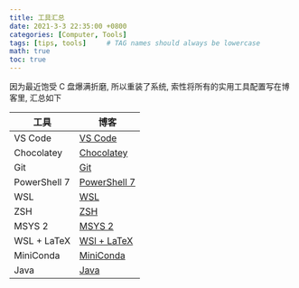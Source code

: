 ```yaml
---
title: 工具汇总
date: 2021-3-3 22:35:00 +0800
categories: [Computer, Tools]
tags: [tips, tools]     # TAG names should always be lowercase
math: true
toc: true
---
```


因为最近饱受 C 盘爆满折磨, 所以重装了系统, 索性将所有的实用工具配置写在博客里, 汇总如下

| 工具         | 博客                                                          |
| ------------ | ------------------------------------------------------------- |
| VS Code      | [VS Code     ](https://fr4nk1in-ustc.github.io/posts/vscode/) |
| Chocolatey   | [Chocolatey  ](https://fr4nk1in-ustc.github.io/posts/choco/)  |
| Git          | [Git         ](https://fr4nk1in-ustc.github.io/posts/git/)    |
| PowerShell 7 | [PowerShell 7](https://fr4nk1in-ustc.github.io/posts/pwsh7/)  |
| WSL          | [WSL         ](https://fr4nk1in-ustc.github.io/posts/wsl/)    |
| ZSH          | [ZSH         ](https://fr4nk1in-ustc.github.io/posts/zsh/)    |
| MSYS 2       | [MSYS 2      ](https://fr4nk1in-ustc.github.io/posts/msys2/)  |
| WSL + LaTeX  | [WSl + LaTeX ](https://fr4nk1in-ustc.github.io/posts/LaTeX/)  |
| MiniConda    | [MiniConda   ](https://fr4nk1in-ustc.github.io/posts/conda)   |
| Java         | [Java        ](https://fr4nk1in-ustc.github.io/posts/java)    |
